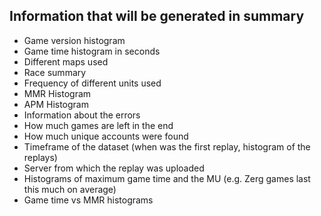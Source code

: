 ## Information that will be generated in summary

- Game version histogram
- Game time histogram in seconds
- Different maps used
- Race summary
- Frequency of different units used
- MMR Histogram
- APM Histogram
- Information about the errors
- How much games are left in the end
- How much unique accounts were found
- Timeframe of the dataset (when was the first replay, histogram of the replays)
- Server from which the replay was uploaded
- Histograms of maximum game time and the MU (e.g. Zerg games last this much on average)
- Game time vs MMR histograms
